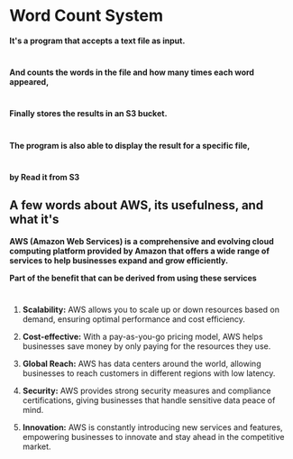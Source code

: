 # Word Count System

**It's a program that accepts a text file as input.**
#
**And counts the words in the file and how many times each word appeared,**
#
**Finally stores the results in an S3 bucket.**
#
**The program is also able to display the result for a specific file,**
#
**by Read it from S3**

## A few words about AWS, its usefulness, and what it's


**AWS (Amazon Web Services) is a comprehensive and evolving cloud computing platform provided by Amazon that offers a wide range of services to help businesses expand and grow efficiently.**

**Part of the benefit that can be derived from using these services**
#
1. **Scalability:** AWS allows you to scale up or down resources based on demand, ensuring optimal performance and cost efficiency.
   
2. **Cost-effective:** With a pay-as-you-go pricing model, AWS helps businesses save money by only paying for the resources they use.

3. **Global Reach:** AWS has data centers around the world, allowing businesses to reach customers in different regions with low latency.

4. **Security:** AWS provides strong security measures and compliance certifications, giving businesses that handle sensitive data peace of mind.

5. **Innovation:** AWS is constantly introducing new services and features, empowering businesses to innovate and stay ahead in the competitive market.

